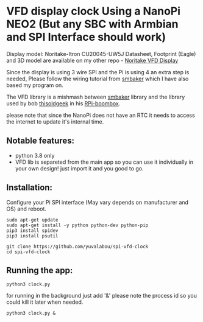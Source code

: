 # VFD display clock Using a NanoPi NEO2 (But any SBC with Armbian and SPI Interface should work)

Display model: Noritake-Itron CU20045-UW5J
Datasheet, Footprint (Eagle) and 3D model are available on my other repo - [Noritake VFD Display](https://github.com/yuvalabou/Eagle-Library/tree/master/Noritake_VFD)

Since the display is using 3 wire SPI and the Pi is using 4 an extra step is needed, Please follow the wiring tutorial from [smbaker](https://www.smbaker.com/interfacing-a-vfd-display-to-the-raspberry-pi) which I have also based my program on.

The VFD library is a mishmash between [smbaker](https://github.com/sbelectronics) library and the library used by bob [thisoldgeek](https://github.com/thisoldgeek) in his [RPi-boombox](https://github.com/thisoldgeek/RPi-boombox).

please note that since the NanoPi does not have an RTC it needs to access the internet to update it's internal time.

## Notable features:

 - python 3.8 only
 - VFD lib is separeted from the main app so you can use it individually in your own design! just import it and you good to go.

## Installation:

Configure your Pi SPI interface (May vary depends on manufacturer and OS) and reboot.

```
sudo apt-get update
sudo apt-get install -y python python-dev python-pip
pip3 install spidev
pip3 install psutil

git clone https://github.com/yuvalabou/spi-vfd-clock
cd spi-vfd-clock
```

## Running the app:

```
python3 clock.py
```
for running in the background just add '&'
please note the process id so you could kill it later when needed.
```
python3 clock.py &
```
